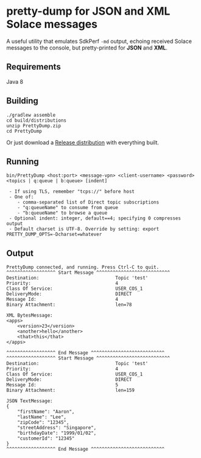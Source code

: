 # pretty-dump for JSON and XML Solace messages
A useful utility that emulates SdkPerf `-md` output, echoing received Solace messages to the console, but pretty-printed for **JSON** and **XML**.


## Requirements

Java 8


## Building

```
./gradlew assemble
cd build/distributions
unzip PrettyDump.zip
cd PrettyDump
```

Or just download a [Release distribution](https://github.com/SolaceLabs/pretty-dump/releases) with everything built.


## Running

```
bin/PrettyDump <host:port> <message-vpn> <client-username> <password> <topics | q:queue | b:queue> [indent]

 - If using TLS, remember "tcps://" before host
 - One of:
    - comma-separated list of Direct topic subscriptions
    - "q:queueName" to consume from queue
    - "b:queueName" to browse a queue
 - Optional indent: integer, default==4; specifying 0 compresses output
 - Default charset is UTF-8. Override by setting: export PRETTY_DUMP_OPTS=-Dcharset=whatever
```


## Output

```
PrettyDump connected, and running. Press Ctrl-C to quit.
^^^^^^^^^^^^^^^^^^ Start Message ^^^^^^^^^^^^^^^^^^^^^^^^^^^
Destination:                            Topic 'test'
Priority:                               4
Class Of Service:                       USER_COS_1
DeliveryMode:                           DIRECT
Message Id:                             4
Binary Attachment:                      len=78

XML BytesMessage:
<apps>
    <version>23</version>
    <another>hello</another>
    <that>this</that>
</apps>

^^^^^^^^^^^^^^^^^^ End Message ^^^^^^^^^^^^^^^^^^^^^^^^^^^
^^^^^^^^^^^^^^^^^^ Start Message ^^^^^^^^^^^^^^^^^^^^^^^^^^^
Destination:                            Topic 'test'
Priority:                               4
Class Of Service:                       USER_COS_1
DeliveryMode:                           DIRECT
Message Id:                             5
Binary Attachment:                      len=159

JSON TextMessage:
{
    "firstName": "Aaron",
    "lastName": "Lee",
    "zipCode": "12345",
    "streetAddress": "Singapore",
    "birthdayDate": "1999/01/02",
    "customerId": "12345"
}
^^^^^^^^^^^^^^^^^^ End Message ^^^^^^^^^^^^^^^^^^^^^^^^^^^
```

